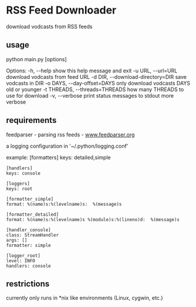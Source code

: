 RSS Feed Downloader
===================

download vodcasts from RSS feeds

usage
-----

python main.py [options]

Options:
  -h, --help            show this help message and exit
  -u URL, --url=URL     download vodcasts from feed URL
  -d DIR, --download-directory=DIR
                        save vodcasts in DIR
  -o DAYS, --day-offset=DAYS
                        only download vodcasts DAYS old or younger
  -t THREADS, --threads=THREADS
                        how many THREADS to use for download
  -v, --verbose         print status messages to stdout more verbose

requirements
------------

feedparser - parsing rss feeds - www.feedparser.org

a logging configuration in '~/.python/logging.conf'

example:
    [formatters]
    keys: detailed,simple
     
    [handlers]
    keys: console
     
    [loggers]
    keys: root
     
    [formatter_simple]
    format: %(name)s:%(levelname)s:  %(message)s
     
    [formatter_detailed]
    format: %(name)s:%(levelname)s %(module)s:%(lineno)d:  %(message)s
     
    [handler_console]
    class: StreamHandler
    args: []
    formatter: simple
    
    [logger_root]
    level: INFO
    handlers: console

 
restrictions
------------

currently only runs in *nix like environments (Linux, cygwin, etc.)